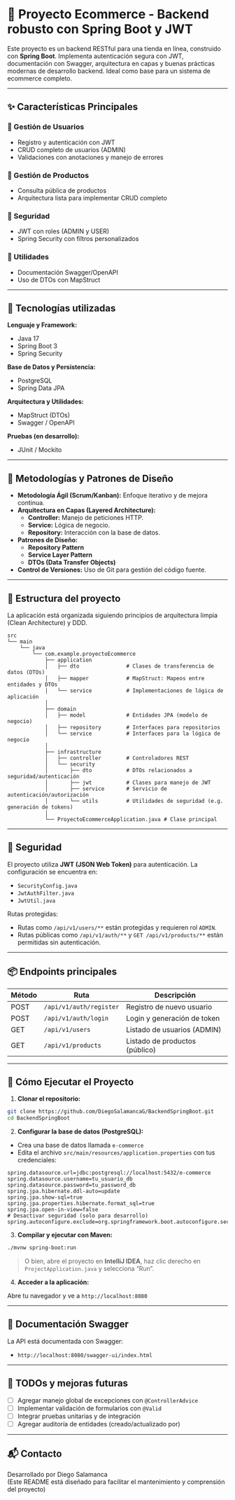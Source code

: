# 🛒 Proyecto Ecommerce - Backend robusto con Spring Boot y JWT

Este proyecto es un backend RESTful para una tienda en línea, construido con **Spring Boot**. Implementa autenticación segura con JWT, documentación con Swagger, arquitectura en capas y buenas prácticas modernas de desarrollo backend. Ideal como base para un sistema de ecommerce completo.

---

## ✨ Características Principales

### 👤 Gestión de Usuarios
- Registro y autenticación con JWT
- CRUD completo de usuarios (ADMIN)
- Validaciones con anotaciones y manejo de errores

### 🛒 Gestión de Productos
- Consulta pública de productos
- Arquitectura lista para implementar CRUD completo

### 🔐 Seguridad
- JWT con roles (ADMIN y USER)
- Spring Security con filtros personalizados

### 🧰 Utilidades
- Documentación Swagger/OpenAPI
- Uso de DTOs con MapStruct

---

## 🚀 Tecnologías utilizadas

**Lenguaje y Framework:**
- Java 17
- Spring Boot 3
- Spring Security

**Base de Datos y Persistencia:**
- PostgreSQL
- Spring Data JPA

**Arquitectura y Utilidades:**
- MapStruct (DTOs)
- Swagger / OpenAPI

**Pruebas (en desarrollo):**
- JUnit / Mockito

---

## 🧩 Metodologías y Patrones de Diseño

- **Metodología Ágil (Scrum/Kanban):** Enfoque iterativo y de mejora continua.
- **Arquitectura en Capas (Layered Architecture):**
    - **Controller:** Manejo de peticiones HTTP.
    - **Service:** Lógica de negocio.
    - **Repository:** Interacción con la base de datos.
- **Patrones de Diseño:**
    - **Repository Pattern**
    - **Service Layer Pattern**
    - **DTOs (Data Transfer Objects)**
- **Control de Versiones:** Uso de Git para gestión del código fuente.

---

## 📁 Estructura del proyecto

La aplicación está organizada siguiendo principios de arquitectura limpia (Clean Architecture) y DDD.

```
src
└── main
    └── java
        └── com.example.proyectoEcommerce
            ├── application
            │   ├── dto               # Clases de transferencia de datos (DTOs)
            │   ├── mapper            # MapStruct: Mapeos entre entidades y DTOs
            │   └── service           # Implementaciones de lógica de aplicación
            │
            ├── domain
            │   ├── model             # Entidades JPA (modelo de negocio)
            │   ├── repository        # Interfaces para repositorios
            │   └── service           # Interfaces para la lógica de negocio
            │
            ├── infrastructure
            │   ├── controller        # Controladores REST
            │   └── security
            │       ├── dto           # DTOs relacionados a seguridad/autenticación
            │       ├── jwt           # Clases para manejo de JWT
            │       ├── service       # Servicio de autenticación/autorización
            │       └── utils         # Utilidades de seguridad (e.g. generación de tokens)
            │
            └── ProyectoEcommerceApplication.java # Clase principal
```

---

## 🔐 Seguridad

El proyecto utiliza **JWT (JSON Web Token)** para autenticación. La configuración se encuentra en:

- `SecurityConfig.java`
- `JwtAuthFilter.java`
- `JwtUtil.java`

Rutas protegidas:
- Rutas como `/api/v1/users/**` están protegidas y requieren rol `ADMIN`.
- Rutas públicas como `/api/v1/auth/**` y `GET /api/v1/products/**` están permitidas sin autenticación.

---

## 📦 Endpoints principales

| Método | Ruta                          | Descripción                     |
|--------|-------------------------------|---------------------------------|
| POST   | `/api/v1/auth/register`       | Registro de nuevo usuario       |
| POST   | `/api/v1/auth/login`          | Login y generación de token     |
| GET    | `/api/v1/users`               | Listado de usuarios (ADMIN)     |
| GET    | `/api/v1/products`            | Listado de productos (público)  |

---
## 🚀 Cómo Ejecutar el Proyecto

1. **Clonar el repositorio:**

```bash
git clone https://github.com/DiegoSalamancaG/BackendSpringBoot.git
cd BackendSpringBoot
```

2. **Configurar la base de datos (PostgreSQL):**

- Crea una base de datos llamada `e-commerce`
- Edita el archivo `src/main/resources/application.properties` con tus credenciales:

```properties
spring.datasource.url=jdbc:postgresql://localhost:5432/e-commerce
spring.datasource.username=tu_usuario_db
spring.datasource.password=tu_password_db
spring.jpa.hibernate.ddl-auto=update
spring.jpa.show-sql=true
spring.jpa.properties.hibernate.format_sql=true
spring.jpa.open-in-view=false
# Desactivar seguridad (solo para desarrollo)
spring.autoconfigure.exclude=org.springframework.boot.autoconfigure.security.servlet.SecurityAutoConfiguration
```

3. **Compilar y ejecutar con Maven:**

```bash
./mvnw spring-boot:run
```

> O bien, abre el proyecto en **IntelliJ IDEA**, haz clic derecho en `ProjectApplication.java` y selecciona “Run”.

4. **Acceder a la aplicación:**

Abre tu navegador y ve a `http://localhost:8080`

---

## 🧾 Documentación Swagger

La API está documentada con Swagger:

- `http://localhost:8080/swagger-ui/index.html`

---

## 📌 TODOs y mejoras futuras

- [ ] Agregar manejo global de excepciones con `@ControllerAdvice`
- [ ] Implementar validación de formularios con `@Valid`
- [ ] Integrar pruebas unitarias y de integración
- [ ] Agregar auditoría de entidades (creado/actualizado por)

---

## 📬 Contacto

Desarrollado por Diego Salamanca  
(Este README está diseñado para facilitar el mantenimiento y comprensión del proyecto)